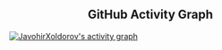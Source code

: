 
<h2 align="center">GitHub Activity Graph</h2>
<!-- https://github.com/JavohirXoldorov/github-readme-activity-graph -->
<a href="https://github.com/JavohirXoldorov/JavohirXoldorov"><img alt="JavohirXoldorov's activity graph" src="https://activity-graph.herokuapp.com/graph?username=JavohirXoldorov&bg_color=0e2239&color=58a6ff&line=114a88&point=58a6ff&hide_border=true" /></a>
